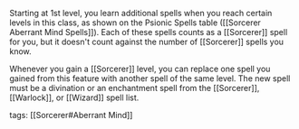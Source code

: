 Starting at 1st level, you learn additional spells when you reach certain levels in this class, as shown on the Psionic Spells table ([[Sorcerer Aberrant Mind Spells]]). Each of these spells counts as a [[Sorcerer]] spell for you, but it doesn't count against the number of [[Sorcerer]] spells you know.

Whenever you gain a [[Sorcerer]] level, you can replace one spell you gained from this feature with another spell of the same level. The new spell must be a divination or an enchantment spell from the [[Sorcerer]], [[Warlock]], or [[Wizard]] spell list.

tags: [[Sorcerer#Aberrant Mind]]